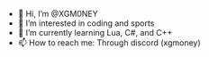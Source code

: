 - 👋 Hi, I’m @XGM0NEY
- 👀 I’m interested in coding and sports
- 🌱 I’m currently learning Lua, C#, and C++
- 📫 How to reach me: Through discord (xgmoney)
